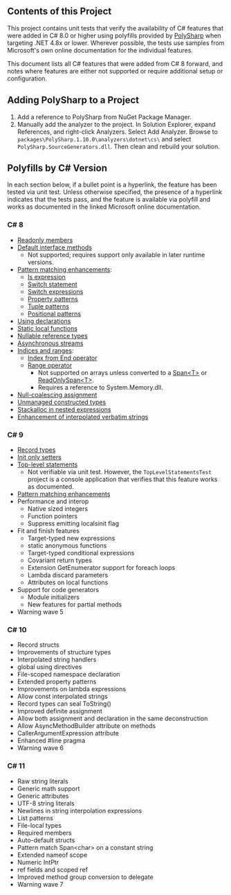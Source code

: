 ﻿
## Contents of this Project

This project contains unit tests that verify the availability of C# features that were added in C# 8.0 or higher using polyfills provided by [PolySharp](https://www.nuget.org/packages/PolySharp) when targeting .NET 4.8x or lower. Wherever possible, the tests use samples from Microsoft's own online documentation for the individual features.

This document lists all C# features that were added from C# 8 forward, and notes where features are either not supported or require additional setup or configuration. 

## Adding PolySharp to a Project

1. Add a reference to PolySharp from NuGet Package Manager.
1. Manually add the analyzer to the project. In Solution Explorer, expand References, and right-click Analyzers. Select Add Analyzer. Browse to `packages\PolySharp.1.10.0\analyzers\dotnet\cs\` and select `PolySharp.SourceGenerators.dll`. Then clean and rebuild your solution.

## Polyfills by C# Version

In each section below, if a bullet point is a hyperlink, the feature has been tested via unit test. Unless otherwise specified, the presence of a hyperlink indicates that the tests pass, and the feature is available via polyfill and works as documented in the linked Microsoft online documentation.

### C# 8

* [Readonly members](https://learn.microsoft.com/en-us/dotnet/csharp/language-reference/builtin-types/struct#readonly-instance-members)
* [Default interface methods](https://learn.microsoft.com/en-us/dotnet/csharp/language-reference/keywords/interface#default-interface-members) 
    - Not supported; requires support only available in later runtime versions.
* [Pattern matching enhancements](https://learn.microsoft.com/en-us/dotnet/csharp/language-reference/operators/patterns):
  * [Is expression](https://learn.microsoft.com/en-us/dotnet/csharp/language-reference/operators/is)
  * [Switch statement](https://learn.microsoft.com/en-us/dotnet/csharp/language-reference/statements/selection-statements#the-switch-statement)
  * [Switch expressions](https://learn.microsoft.com/en-us/dotnet/csharp/language-reference/operators/switch-expression)
  * [Property patterns](https://learn.microsoft.com/en-us/dotnet/csharp/language-reference/operators/patterns#property-pattern)
  * [Tuple patterns](https://learn.microsoft.com/en-us/dotnet/csharp/language-reference/operators/patterns#positional-pattern)
  * [Positional patterns](https://learn.microsoft.com/en-us/dotnet/csharp/language-reference/operators/patterns#positional-pattern)
* [Using declarations](https://learn.microsoft.com/en-us/dotnet/csharp/language-reference/keywords/using-directive)
* [Static local functions](https://learn.microsoft.com/en-us/dotnet/csharp/programming-guide/classes-and-structs/local-functions)
* [Nullable reference types](https://learn.microsoft.com/en-us/dotnet/csharp/language-reference/builtin-types/nullable-reference-types)
* [Asynchronous streams](https://learn.microsoft.com/en-us/dotnet/csharp/language-reference/statements/iteration-statements#await-foreach)
* [Indices and ranges](https://learn.microsoft.com/en-us/dotnet/csharp/language-reference/operators/member-access-operators#range-operator-):
    * [Index from End operator](https://learn.microsoft.com/en-us/dotnet/csharp/language-reference/operators/member-access-operators#index-from-end-operator-)
    * [Range operator](https://learn.microsoft.com/en-us/dotnet/csharp/language-reference/operators/member-access-operators#range-operator-) 
        - Not supported on arrays unless converted to a [Span\<T\>](https://learn.microsoft.com/en-us/dotnet/api/system.span-1?view=net-7.0) or [ReadOnlySpan\<T\>](https://learn.microsoft.com/en-us/dotnet/api/system.readonlyspan-1?view=net-7.0).
        - Requires a reference to System.Memory.dll.
* [Null-coalescing assignment](https://learn.microsoft.com/en-us/dotnet/csharp/language-reference/operators/assignment-operator#null-coalescing-assignment)
* [Unmanaged constructed types](https://learn.microsoft.com/en-us/dotnet/csharp/language-reference/keywords/where-generic-type-constraint)
* [Stackalloc in nested expressions](https://learn.microsoft.com/en-us/dotnet/csharp/language-reference/operators/stackalloc)
* [Enhancement of interpolated verbatim strings](https://learn.microsoft.com/en-us/dotnet/csharp/language-reference/tokens/interpolated)

### C# 9

* [Record types](https://learn.microsoft.com/en-us/dotnet/csharp/whats-new/csharp-9#record-types)
* [Init only setters](https://learn.microsoft.com/en-us/dotnet/csharp/whats-new/csharp-9#init-only-setters)
* [Top-level statements](https://learn.microsoft.com/en-us/dotnet/csharp/whats-new/csharp-9#top-level-statements)
    * Not verifiable via unit test. However, the `TopLevelStatementsTest` project is a console application that verifies that this feature works as documented. 
* [Pattern matching enhancements](https://learn.microsoft.com/en-us/dotnet/csharp/whats-new/csharp-9#pattern-matching-enhancements)
* Performance and interop
  * Native sized integers
  * Function pointers
  * Suppress emitting localsinit flag
* Fit and finish features
  * Target-typed new expressions
  * static anonymous functions
  * Target-typed conditional expressions
  * Covariant return types
  * Extension GetEnumerator support for foreach loops
  * Lambda discard parameters
  * Attributes on local functions
* Support for code generators
  * Module initializers
  * New features for partial methods
* Warning wave 5

### C# 10

* Record structs
* Improvements of structure types
* Interpolated string handlers
* global using directives
* File-scoped namespace declaration
* Extended property patterns
* Improvements on lambda expressions
* Allow const interpolated strings
* Record types can seal ToString()
* Improved definite assignment
* Allow both assignment and declaration in the same deconstruction
* Allow AsyncMethodBuilder attribute on methods
* CallerArgumentExpression attribute
* Enhanced #line pragma
* Warning wave 6

### C# 11

* Raw string literals
* Generic math support
* Generic attributes
* UTF-8 string literals
* Newlines in string interpolation expressions
* List patterns
* File-local types
* Required members
* Auto-default structs
* Pattern match Span\<char\> on a constant string
* Extended nameof scope
* Numeric IntPtr
* ref fields and scoped ref
* Improved method group conversion to delegate
* Warning wave 7

